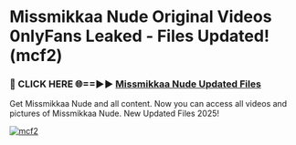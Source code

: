 # Missmikkaa Nude Original Videos 0nlyFans Leaked - Files Updated! (mcf2)

<h3>🔴 CLICK HERE 🌐==►► <a href="https://tinyurl.com/yrmya6cz" rel="nofollow">Missmikkaa Nude Updated Files</a></h3>

Get Missmikkaa Nude and all content. Now you can access all videos and pictures of Missmikkaa Nude. New Updated Files 2025!

[![mcf2](https://i.imgur.com/FMdXYCs.gif)](https://tinyurl.com/yrmya6cz)
